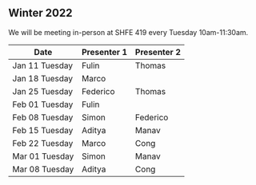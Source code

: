 ## Winter 2022
We will be meeting in-person at SHFE 419 every Tuesday 10am-11:30am.

| Date           | Presenter 1     | Presenter 2 |
|----------------|-----------------|-------------|
| Jan 11 Tuesday | Fulin           | Thomas      |
| Jan 18 Tuesday | Marco           |       |
| Jan 25 Tuesday | Federico           | Thomas       |
| Feb 01 Tuesday | Fulin          |     |
| Feb 08 Tuesday | Simon            | Federico      |
| Feb 15 Tuesday | Aditya           | Manav       |
| Feb 22 Tuesday | Marco           |  Cong      |
| Mar 01 Tuesday | Simon           |  Manav  |
| Mar 08 Tuesday | Aditya          |  Cong  |


